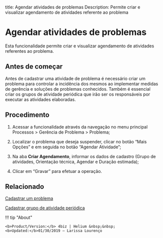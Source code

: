 title: Agendar atividades de problemas
Description: Permite criar e visualizar agendamento de atividades referente ao problema
# Agendar atividades de problemas

Esta funcionalidade permite criar e visualizar agendamento de atividades referentes ao problema.

Antes de começar
----------------

Antes de cadastrar uma atividade de problema é necessário criar um problema para
controlar a incidência dos mesmos ao implementar medidas de gerência e soluções
de problemas conhecidos. Também é essencial criar os grupos de atividade
periódica que irão ser os responsáveis por executar as atividades elaboradas.

Procedimento
------------

1.  Acessar a funcionalidade através da navegação no menu principal Processos \>
    Gerência de Problema \> Problema;

2.  Localizar o problema que deseja suspender, clicar no botão “Mais Opções” e
    em seguida no botão “Agendar Atividade”;

3.  Na aba **Criar Agendamento**, informar os dados de cadastro (Grupo de
    atividades, Orientação técnica, Agendar e Duração estimada);

4.  Clicar em “Gravar” para efetuar a operação.

Relacionado
------------

[Cadastrar um problema](/pt-br/4biz-helium/processes/problem/use/register-problem.html)	

[Cadastrar grupo de atividade periódica](/pt-br/4biz-helium/additional-features/automation-of-operation/configuration/periodic-activity-group.html)

!!! tip "About"

    <b>Product/Version:</b> 4biz | Helium &nbsp;&nbsp;
    <b>Updated:</b>01/30/2019 – Larissa Lourenço

